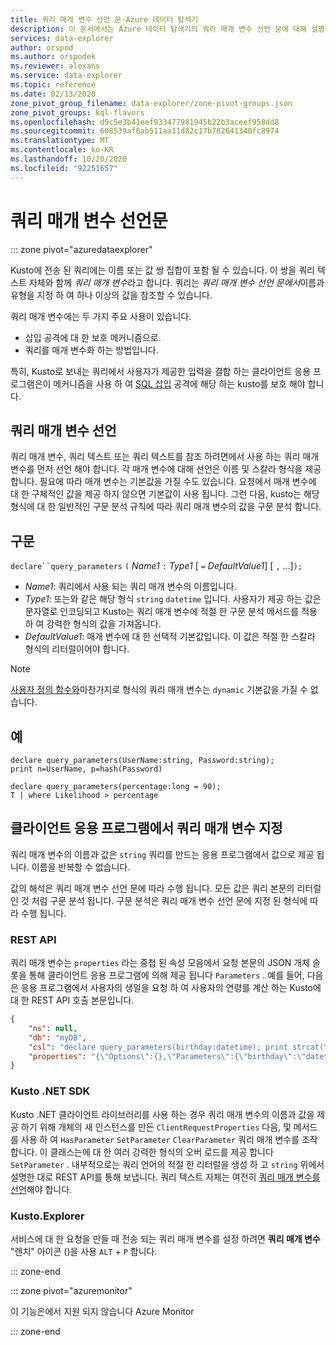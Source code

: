 ```yaml
---
title: 쿼리 매개 변수 선언 문-Azure 데이터 탐색기
description: 이 문서에서는 Azure 데이터 탐색기의 쿼리 매개 변수 선언 문에 대해 설명 합니다.
services: data-explorer
author: orspod
ms.author: orspodek
ms.reviewer: alexans
ms.service: data-explorer
ms.topic: reference
ms.date: 02/13/2020
zone_pivot_group_filename: data-explorer/zone-pivot-groups.json
zone_pivot_groups: kql-flavors
ms.openlocfilehash: d9c5e3b41eef933477981945b22b3aceef958dd8
ms.sourcegitcommit: 608539af6ab511aa11d82c17b782641340fc8974
ms.translationtype: MT
ms.contentlocale: ko-KR
ms.lasthandoff: 10/20/2020
ms.locfileid: "92251657"
---
```

# <a name="query-parameters-declaration-statement"></a>쿼리 매개 변수 선언문

::: zone pivot="azuredataexplorer"

Kusto에 전송 된 쿼리에는 이름 또는 값 쌍 집합이 포함 될 수 있습니다. 이 쌍을 쿼리 텍스트 자체와 함께 *쿼리 매개 변수*라고 합니다. 쿼리는 *쿼리 매개 변수 선언 문에서*이름과 유형을 지정 하 여 하나 이상의 값을 참조할 수 있습니다.

쿼리 매개 변수에는 두 가지 주요 사용이 있습니다.

* 삽입 공격에 대 한 보호 메커니즘으로.
* 쿼리를 매개 변수화 하는 방법입니다.

특히, Kusto로 보내는 쿼리에서 사용자가 제공한 입력을 결합 하는 클라이언트 응용 프로그램은이 메커니즘을 사용 하 여 [SQL 삽입](https://en.wikipedia.org/wiki/SQL_injection) 공격에 해당 하는 kusto를 보호 해야 합니다.

## <a name="declaring-query-parameters"></a>쿼리 매개 변수 선언

쿼리 매개 변수, 쿼리 텍스트 또는 쿼리 텍스트를 참조 하려면에서 사용 하는 쿼리 매개 변수를 먼저 선언 해야 합니다. 각 매개 변수에 대해 선언은 이름 및 스칼라 형식을 제공 합니다. 필요에 따라 매개 변수는 기본값을 가질 수도 있습니다. 요청에서 매개 변수에 대 한 구체적인 값을 제공 하지 않으면 기본값이 사용 됩니다. 그런 다음, kusto는 해당 형식에 대 한 일반적인 구문 분석 규칙에 따라 쿼리 매개 변수의 값을 구문 분석 합니다.

## <a name="syntax"></a>구문

`declare``query_parameters` `(` *Name1* `:` *Type1* [ `=` *DefaultValue1*] [ `,` ...]`);`

* *Name1*: 쿼리에서 사용 되는 쿼리 매개 변수의 이름입니다.
* *Type1*: 또는와 같은 해당 형식 `string` `datetime` 입니다.
  사용자가 제공 하는 값은 문자열로 인코딩되고 Kusto는 쿼리 매개 변수에 적절 한 구문 분석 메서드를 적용 하 여 강력한 형식의 값을 가져옵니다.
* *DefaultValue1*: 매개 변수에 대 한 선택적 기본값입니다. 이 값은 적절 한 스칼라 형식의 리터럴이어야 합니다.

> [!NOTE]
> [사용자 정의 함수와](functions/user-defined-functions.md)마찬가지로 형식의 쿼리 매개 변수는 `dynamic` 기본값을 가질 수 없습니다.

## <a name="examples"></a>예

```kusto
declare query_parameters(UserName:string, Password:string);
print n=UserName, p=hash(Password)
```

```kusto
declare query_parameters(percentage:long = 90);
T | where Likelihood > percentage
```

## <a name="specifying-query-parameters-in-a-client-application"></a>클라이언트 응용 프로그램에서 쿼리 매개 변수 지정

쿼리 매개 변수의 이름과 값은 `string` 쿼리를 만드는 응용 프로그램에서 값으로 제공 됩니다. 이름을 반복할 수 없습니다.

값의 해석은 쿼리 매개 변수 선언 문에 따라 수행 됩니다. 모든 값은 쿼리 본문의 리터럴인 것 처럼 구문 분석 됩니다. 구문 분석은 쿼리 매개 변수 선언 문에 지정 된 형식에 따라 수행 됩니다.

### <a name="rest-api"></a>REST API

쿼리 매개 변수는 `properties` 라는 중첩 된 속성 모음에서 요청 본문의 JSON 개체 슬롯을 통해 클라이언트 응용 프로그램에 의해 제공 됩니다 `Parameters` . 예를 들어, 다음은 응용 프로그램에서 사용자의 생일을 요청 하 여 사용자의 연령를 계산 하는 Kusto에 대 한 REST API 호출 본문입니다.

``` json
{
    "ns": null,
    "db": "myDB",
    "csl": "declare query_parameters(birthday:datetime); print strcat(\"Your age is: \", tostring(now() - birthday))",
    "properties": "{\"Options\":{},\"Parameters\":{\"birthday\":\"datetime(1970-05-11)\",\"courses\":\"dynamic(['Java', 'C++'])\"}}"
}
```

### <a name="kusto-net-sdk"></a>Kusto .NET SDK

Kusto .NET 클라이언트 라이브러리를 사용 하는 경우 쿼리 매개 변수의 이름과 값을 제공 하기 위해 개체의 새 인스턴스를 만든 `ClientRequestProperties` 다음, 및 메서드를 사용 하 여 `HasParameter` `SetParameter` `ClearParameter` 쿼리 매개 변수를 조작 합니다. 이 클래스는에 대 한 여러 강력한 형식의 오버 로드를 제공 합니다 `SetParameter` . 내부적으로는 쿼리 언어의 적절 한 리터럴을 생성 하 고 `string` 위에서 설명한 대로 REST API를 통해 보냅니다. 쿼리 텍스트 자체는 여전히 [쿼리 매개 변수를 선언](#declaring-query-parameters)해야 합니다.

### <a name="kustoexplorer"></a>Kusto.Explorer

서비스에 대 한 요청을 만들 때 전송 되는 쿼리 매개 변수를 설정 하려면 **쿼리 매개 변수** "렌치" 아이콘 ()을 사용 `ALT`  +  `P` 합니다.

::: zone-end

::: zone pivot="azuremonitor"

이 기능은에서 지원 되지 않습니다 Azure Monitor

::: zone-end

